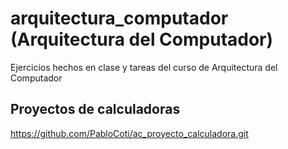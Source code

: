 # arquitectura_computador (Arquitectura del Computador)
Ejercicios hechos en clase y tareas del curso de Arquitectura del Computador

## Proyectos de calculadoras
https://github.com/PabloCoti/ac_proyecto_calculadora.git
